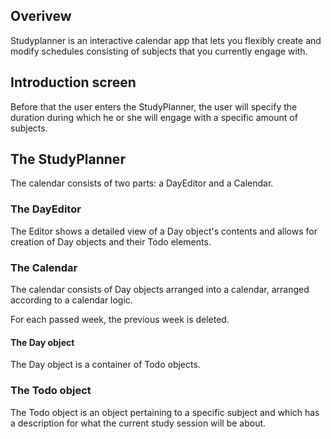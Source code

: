 ## Overivew
Studyplanner is an interactive calendar app that lets you flexibly create and modify schedules consisting of subjects that you currently engage with.

## Introduction screen
Before that the user enters the StudyPlanner, the user will specify the duration during which he or she will engage with a specific amount of subjects.

## The StudyPlanner
The calendar consists of two parts: a DayEditor and a Calendar.

### The DayEditor
The Editor shows a detailed view of a Day object's contents and allows for creation of Day objects and their Todo elements.

### The Calendar
The calendar consists of Day objects arranged into a calendar, arranged according to a calendar logic. 

For each passed week, the previous week is deleted.

#### The Day object
The Day object is a container of Todo objects.

### The Todo object
The Todo object is an object pertaining to a specific subject and which has a description for what the current study session will be about.
